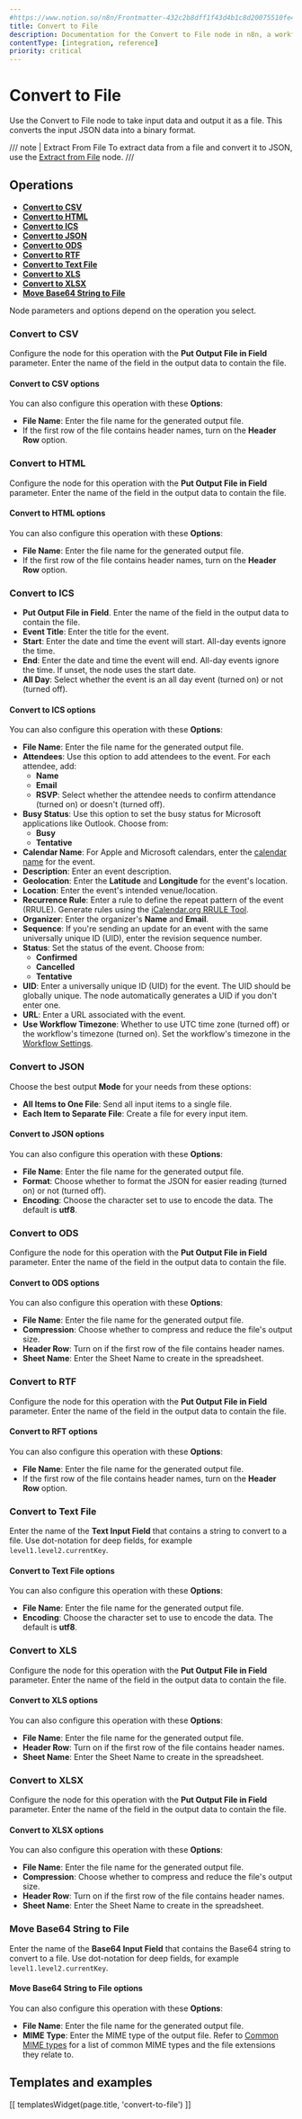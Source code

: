 ```yaml
---
#https://www.notion.so/n8n/Frontmatter-432c2b8dff1f43d4b1c8d20075510fe4
title: Convert to File
description: Documentation for the Convert to File node in n8n, a workflow automation platform. Includes guidance on usage, and links to examples.
contentType: [integration, reference]
priority: critical
---
```


# Convert to File

Use the Convert to File node to take input data and output it as a file. This converts the input JSON data into a binary format.

/// note | Extract From File
To extract data from a file and convert it to JSON, use the [Extract from File](/integrations/builtin/core-nodes/n8n-nodes-base.extractfromfile.md) node.
///

## Operations

* [**Convert to CSV**](#convert-to-csv)
* [**Convert to HTML**](#convert-to-html)
* [**Convert to ICS**](#convert-to-ics)
* [**Convert to JSON**](#convert-to-json)
* [**Convert to ODS**](#convert-to-ods)
* [**Convert to RTF**](#convert-to-rtf)
* [**Convert to Text File**](#convert-to-text-file)
* [**Convert to XLS**](#convert-to-xls)
* [**Convert to XLSX**](#convert-to-xlsx)
* [**Move Base64 String to File**](#move-base64-string-to-file)

Node parameters and options depend on the operation you select.

### Convert to CSV

Configure the node for this operation with the **Put Output File in Field** parameter. Enter the name of the field in the output data to contain the file.

#### Convert to CSV options

You can also configure this operation with these **Options**:

* **File Name**: Enter the file name for the generated output file.
* If the first row of the file contains header names, turn on the **Header Row** option.

### Convert to HTML

Configure the node for this operation with the **Put Output File in Field** parameter. Enter the name of the field in the output data to contain the file.

#### Convert to HTML options

You can also configure this operation with these **Options**:

* **File Name**: Enter the file name for the generated output file.
* If the first row of the file contains header names, turn on the **Header Row** option.

### Convert to ICS

* **Put Output File in Field**. Enter the name of the field in the output data to contain the file.
* **Event Title**: Enter the title for the event.
* **Start**: Enter the date and time the event will start. All-day events ignore the time.
* **End**: Enter the date and time the event will end. All-day events ignore the time. If unset, the node uses the start date.
* **All Day**: Select whether the event is an all day event (turned on) or not (turned off).

#### Convert to ICS options

You can also configure this operation with these **Options**:

* **File Name**: Enter the file name for the generated output file.
* **Attendees**: Use this option to add attendees to the event. For each attendee, add:
	* **Name**
	* **Email**
	* **RSVP**: Select whether the attendee needs to confirm attendance (turned on) or doesn't (turned off).
* **Busy Status**: Use this option to set the busy status for Microsoft applications like Outlook. Choose from:
	* **Busy**
	* **Tentative**
* **Calendar Name**: For Apple and Microsoft calendars, enter the [calendar name](https://learn.microsoft.com/en-us/openspecs/exchange_server_protocols/ms-oxcical/1da58449-b97e-46bd-b018-a1ce576f3e6d) for the event.
*  **Description**: Enter an event description.
* **Geolocation**: Enter the **Latitude** and **Longitude** for the event's location.
* **Location**: Enter the event's intended venue/location.
* **Recurrence Rule**: Enter a rule to define the repeat pattern of the event (RRULE). Generate rules using the [iCalendar.org RRULE Tool](https://icalendar.org/rrule-tool.html).
* **Organizer**: Enter the organizer's **Name** and **Email**.
* **Sequence**: If you're sending an update for an event with the same universally unique ID (UID), enter the revision sequence number.
* **Status**: Set the status of the event. Choose from:
	* **Confirmed**
	* **Cancelled**
	* **Tentative**
* **UID**: Enter a universally unique ID (UID) for the event. The UID should be globally unique. The node automatically generates a UID if you don't enter one.
* **URL**: Enter a URL associated with the event.
* **Use Workflow Timezone**: Whether to use UTC time zone (turned off) or the workflow's timezone (turned on). Set the workflow's timezone in the [Workflow Settings](/workflows/settings.md).

### Convert to JSON

Choose the best output **Mode** for your needs from these options:

* **All Items to One File**: Send all input items to a single file.
* **Each Item to Separate File**: Create a file for every input item.

#### Convert to JSON options

You can also configure this operation with these **Options**:

* **File Name**: Enter the file name for the generated output file.
* **Format**: Choose whether to format the JSON for easier reading (turned on) or not (turned off).
* **Encoding**: Choose the character set to use to encode the data. The default is **utf8**.

### Convert to ODS

Configure the node for this operation with the **Put Output File in Field** parameter. Enter the name of the field in the output data to contain the file.

#### Convert to ODS options

You can also configure this operation with these **Options**:

* **File Name**: Enter the file name for the generated output file.
* **Compression**: Choose whether to compress and reduce the file's output size.
* **Header Row**: Turn on if the first row of the file contains header names.
* **Sheet Name**: Enter the Sheet Name to create in the spreadsheet.

### Convert to RTF

Configure the node for this operation with the **Put Output File in Field** parameter. Enter the name of the field in the output data to contain the file.

#### Convert to RFT options

You can also configure this operation with these **Options**:

* **File Name**: Enter the file name for the generated output file.
* If the first row of the file contains header names, turn on the **Header Row** option.

### Convert to Text File

Enter the name of the **Text Input Field** that contains a string to convert to a file. Use dot-notation for deep fields, for example `level1.level2.currentKey`.

#### Convert to Text File options

You can also configure this operation with these **Options**:

* **File Name**: Enter the file name for the generated output file.
* **Encoding**: Choose the character set to use to encode the data. The default is **utf8**.

### Convert to XLS

Configure the node for this operation with the **Put Output File in Field** parameter. Enter the name of the field in the output data to contain the file.

#### Convert to XLS options

You can also configure this operation with these **Options**:

* **File Name**: Enter the file name for the generated output file.
* **Header Row**: Turn on if the first row of the file contains header names.
* **Sheet Name**: Enter the Sheet Name to create in the spreadsheet.

### Convert to XLSX

Configure the node for this operation with the **Put Output File in Field** parameter. Enter the name of the field in the output data to contain the file.

#### Convert to XLSX options

You can also configure this operation with these **Options**:

* **File Name**: Enter the file name for the generated output file.
* **Compression**: Choose whether to compress and reduce the file's output size.
* **Header Row**: Turn on if the first row of the file contains header names.
* **Sheet Name**: Enter the Sheet Name to create in the spreadsheet.

### Move Base64 String to File

Enter the name of the **Base64 Input Field** that contains the Base64 string to convert to a file. Use dot-notation for deep fields, for example `level1.level2.currentKey`.

#### Move Base64 String to File options

You can also configure this operation with these **Options**:

* **File Name**: Enter the file name for the generated output file.
* **MIME Type**: Enter the MIME type of the output file. Refer to [Common MIME types](https://developer.mozilla.org/en-US/docs/Web/HTTP/Basics_of_HTTP/MIME_types/Common_types) for a list of common MIME types and the file extensions they relate to.

## Templates and examples

<!-- see https://www.notion.so/n8n/Pull-in-templates-for-the-integrations-pages-37c716837b804d30a33b47475f6e3780 -->
[[ templatesWidget(page.title, 'convert-to-file') ]]

